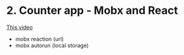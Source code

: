 # 2. Counter app - Mobx and React

[This video](https://www.youtube.com/watch?v=EnlM_rsGfEQ)

+ mobx reaction (url)
+ mobx autorun (local storage)
